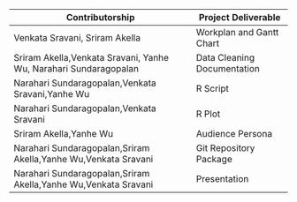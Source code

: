| Contributorship | Project Deliverable |
| --- | --- |
| Venkata Sravani, Sriram Akella| Workplan and Gantt Chart |
|  Sriram Akella,Venkata Sravani, Yanhe Wu, Narahari Sundaragopalan |Data Cleaning Documentation |
| Narahari Sundaragopalan,Venkata Sravani,Yanhe Wu |R Script |
| Narahari Sundaragopalan,Venkata Sravani |R Plot|
| Sriram Akella,Yanhe Wu |Audience Persona |
| Narahari Sundaragopalan,Sriram Akella,Yanhe Wu,Venkata Sravani |Git Repository Package |
| Narahari Sundaragopalan,Sriram Akella,Yanhe Wu,Venkata Sravani |Presentation|
